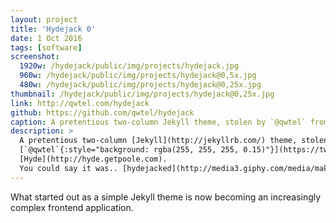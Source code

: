 ```yaml
---
layout: project
title: 'Hydejack 0'
date: 1 Oct 2016
tags: [software]
screenshot:
  1920w: /hydejack/public/img/projects/hydejack.jpg
  960w: /hydejack/public/img/projects/hydejack@0,5x.jpg
  480w: /hydejack/public/img/projects/hydejack@0,25x.jpg
thumbnail: /hydejack/public/img/projects/hydejack@0,25x.jpg
link: http://qwtel.com/hydejack
github: https://github.com/qwtel/hydejack
caption: A pretentious two-column Jekyll theme, stolen by `@qwtel` from Hyde.
description: >
  A pretentious two-column [Jekyll](http://jekyllrb.com/) theme, stolen by
  [`@qwtel`{:style="background: rgba(255, 255, 255, 0.15)"}](https://twitter.com/qwtel) from
  [Hyde](http://hyde.getpoole.com).
  You could say it was.. [hydejacked](http://media3.giphy.com/media/makedRIckZBW8/giphy.gif).
---
```


What started out as a simple Jekyll theme is now becoming an increasingly complex frontend application.

<!-- What's great about static sites is that you have a solid foundation to fall back on. For example, I took great care to make the client side page transitions [as solid as possible](/why-push-state), but should anything go wrong, a page reload can always fix it. This is where the real value of progressive enhancement lies: You get to sleep at night. -->
